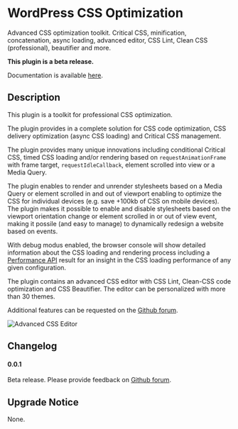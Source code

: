# WordPress CSS Optimization

Advanced CSS optimization toolkit. Critical CSS, minification, concatenation, async loading, advanced editor, CSS Lint, Clean CSS (professional), beautifier and more.

**This plugin is a beta release.**

Documentation is available [here](https://github.com/o10n-x/wordpress-css-optimization/tree/master/docs).

## Description

This plugin is a toolkit for professional CSS optimization.

The plugin provides in a complete solution for CSS code optimization, CSS delivery optimization (async CSS loading) and Critical CSS management.

The plugin provides many unique innovations including conditional Critical CSS, timed CSS loading and/or rendering based on `requestAnimationFrame` with frame target, `requestIdleCallback`, element scrolled into view or a Media Query.

The plugin enables to render and unrender stylesheets based on a Media Query or element scrolled in and out of viewport enabling to optimize the CSS for individual devices (e.g. save +100kb of CSS on mobile devices). The plugin makes it possible to enable and disable stylesheets based on the viewport orientation change or element scrolled in or out of view event, making it possile (and easy to manage) to dynamically redesign a website based on events.

With debug modus enabled, the browser console will show detailed information about the CSS loading and rendering process including a [Performance API](https://developer.mozilla.org/nl/docs/Web/API/Performance) result for an insight in the CSS loading performance of any given configuration.

The plugin contains an advanced CSS editor with CSS Lint, Clean-CSS code optimization and CSS Beautifier. The editor can be personalized with more than 30 themes.

Additional features can be requested on the [Github forum](https://github.com/o10n-x/wordpress-css-optimization/issues).

![Advanced CSS Editor](https://github.com/o10n-x/wordpress-css-optimization/blob/master/docs/images/css-editor.png)

## Changelog

#### 0.0.1

Beta release. Please provide feedback on [Github forum](https://github.com/o10n-x/wordpress-css-optimization/issues).

## Upgrade Notice

None.
